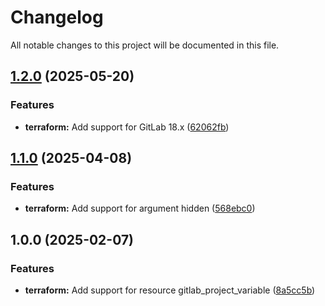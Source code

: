 # Changelog

All notable changes to this project will be documented in this file.

## [1.2.0](https://gitlab.com/terraform-child-modules-48151/terraform-gitlab-project_variable/compare/v1.1.0...v1.2.0) (2025-05-20)

### Features

* **terraform:** Add support for GitLab 18.x ([62062fb](https://gitlab.com/terraform-child-modules-48151/terraform-gitlab-project_variable/commit/62062fb52479ebad4685f73c3118e77445a87df4))

## [1.1.0](https://gitlab.com/terraform-child-modules-48151/terraform-gitlab-project_variable/compare/v1.0.0...v1.1.0) (2025-04-08)

### Features

* **terraform:** Add support for argument hidden ([568ebc0](https://gitlab.com/terraform-child-modules-48151/terraform-gitlab-project_variable/commit/568ebc00ec72e3d80cfc9df7cfc374fed0bea932))

## 1.0.0 (2025-02-07)

### Features

* **terraform:** Add support for resource gitlab_project_variable ([8a5cc5b](https://gitlab.com/terraform-child-modules-48151/terraform-gitlab-project_variable/commit/8a5cc5bf7256320348be1cb6179e3ab7e8071e4e))
